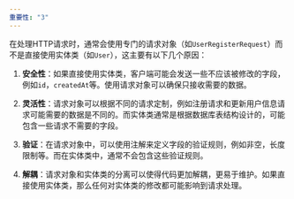 ```yaml
---
重要性: "3"
---
```

在处理HTTP请求时，通常会使用专门的请求对象（如`UserRegisterRequest`）而不是直接使用实体类（如`User`），这主要有以下几个原因：

1. **安全性**：如果直接使用实体类，客户端可能会发送一些不应该被修改的字段，例如`id`，`createdAt`等。使用请求对象可以确保只接收需要的数据。
    
2. **灵活性**：请求对象可以根据不同的请求定制，例如注册请求和更新用户信息请求可能需要的数据是不同的。而实体类通常是根据数据库表结构设计的，可能包含一些请求不需要的字段。
    
3. **验证**：在请求对象中，可以使用注解来定义字段的验证规则，例如非空，长度限制等。而在实体类中，通常不会包含这些验证规则。
    
4. **解耦**：请求对象和实体类的分离可以使得代码更加解耦，更易于维护。如果直接使用实体类，那么任何对实体类的修改都可能影响到请求处理。
